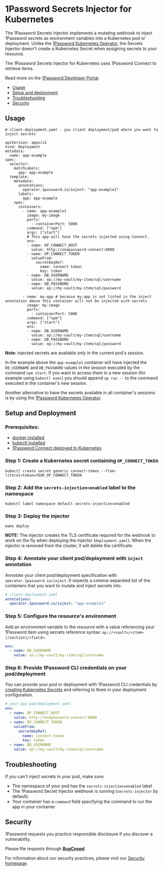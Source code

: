 # 1Password Secrets Injector for Kubernetes

The 1Password Secrets Injector implements a mutating webhook to inject 1Password secrets as environment variables into a Kubernetes pod or deployment. Unlike the [1Password Kubernetes Operator](https://github.com/1Password/onepassword-operator), the Secrets Injector doesn't create a Kubernetes Secret when assigning secrets to your resource.

The 1Password Secrets Injector for Kubernetes uses 1Password Connect to retrieve items.

Read more on the [1Password Developer Portal](https://developer.1password.com/connect/k8s-injector).

- [Usage](#usage)
- [Setup and deployment](#setup-and-deployment)
- [Troubleshooting](#troubleshooting)
- [Security](#security)

## Usage
```
# client-deployment.yaml - you client deployment/pod where you want to inject secrets

apiVersion: apps/v1
kind: Deployment
metadata:
  name: app-example
spec:
  selector:
    matchLabels:
      app: app-example
  template:
    metadata:
      annotations:
        operator.1password.io/inject: "app-example1"
      labels:
        app: app-example
    spec:
      containers:
        - name: app-example1
          image: my-image
          ports:
            - containerPort: 5000
          command: ["npm"]
          args: ["start"]
          # This app will have the secrets injected using Connect.
          env:
          - name: OP_CONNECT_HOST
            value: http://onepassword-connect:8080
          - name: OP_CONNECT_TOKEN
            valueFrom:
              secretKeyRef:
                name: connect-token
                key: token
          - name: DB_USERNAME
            value: op://my-vault/my-item/sql/username
          - name: DB_PASSWORD
            value: op://my-vault/my-item/sql/password

        - name: my-app # because my-app is not listed in the inject annotation above this container will not be injected with secrets
          image: my-image
          ports:
            - containerPort: 5000
          command: ["npm"]
          args: ["start"]
          env:
          - name: DB_USERNAME
            value: op://my-vault/my-item/sql/username
          - name: DB_PASSWORD
            value: op://my-vault/my-item/sql/password
```
**Note**: injected secrets are available *only* in the current pod's session.

In the example above the `app-example1` container will have injected the `DB_USERNAME` and `DB_PASSWORD` values in the session executed by the command `npm start`.
If you want to access them in a new session (for example using `kubectl exec`) you should append `op run --` to the command executed in the container's new session.

Another alternative to have the secrets available in all container's sessions is by using the [1Password Kubernetes Operator](https://github.com/1password/onepassword-operator).

## Setup and Deployment

### Prerequisites:
- [docker installed](https://docs.docker.com/get-docker/)
- [kubectl installed](https://kubernetes.io/docs/tasks/tools/install-kubectl/)
- [1Password Connect deployed to Kubernetes](https://developer.1password.com/docs/connect/get-started#step-2-deploy-1password-connect-server)

### Step 1: Create a Kubernetes secret containing `OP_CONNECT_TOKEN`

```shell
kubectl create secret generic connect-token --from-literal=token=YOUR_OP_CONNECT_TOKEN
```

### Step 2: Add the `secrets-injection=enabled` label to the namespace

```shell
kubectl label namespace default secrets-injection=enabled
```

### Step 3: Deploy the injector

```shell
make deploy
```
**NOTE:** The injector creates the TLS certificate required for the webhook to work on the fly when deploying the injector (`deployment.yaml`). When the injector is removed from the cluster, it will delete the certificate.


### Step 4: Annotate your client pod/deployment with `inject` annotation

Annotate your client pod/deployment specification with `operator.1password.io/inject`. It expects a comma-separated list of the containers that you want to mutate and inject secrets into.

```yaml
# client-deployment.yaml
annotations:
  operator.1password.io/inject: "app-example1"
```

### Step 5: Configure the resource's environment

Add an environment variable to the resource with a value referencing your 1Password item using secrets reference syntax: `op://<vault>/<item>[/section]/<field>`.

```yaml
env:
  - name: DB_USERNAME
    value: op://my-vault/my-item/sql/username
```

### Step 6: Provide 1Password CLI credentials on your pod/deployment

You can provide your pod or deployment with 1Password CLI credentials by [creating Kubernetes Secrets](#step-1--create-a-kubernetes-secret-containing-opconnecttoken) and referring to them in your deployment configuration.
```yaml
# your-app-pod/deployment.yaml
env:
  - name: OP_CONNECT_HOST
    value: http://onepassword-connect:8080
  - name: OP_CONNECT_TOKEN
    valueFrom:
      secretKeyRef:
        name: connect-token
        key: token
  - name: DB_USERNAME
    value: op://my-vault/my-item/sql/username
```

## Troubleshooting

If you can't inject secrets in your pod, make sure:
- The namespace of your pod has the `secrets-injection=enabled` label
- The 1Password Secret Injector webhook is running (`secrets-injector` by default).
- Your container has a `command` field specifying the command to run the app in your container

## Security

1Password requests you practice responsible disclosure if you discover a vulnerability.

Please file requests through [**BugCrowd**](https://bugcrowd.com/agilebits)

For information about our security practices, please visit our [Security homepage](https://1password.com/security/).
